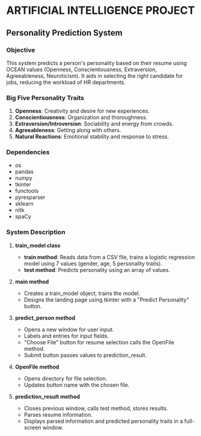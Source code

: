 # ARTIFICIAL INTELLIGENCE PROJECT 

## Personality Prediction System

### Objective
This system predicts a person's personality based on their resume using OCEAN values (Openness, Conscientiousness, Extraversion, Agreeableness, Neuroticism). It aids in selecting the right candidate for jobs, reducing the workload of HR departments.

### Big Five Personality Traits
1. **Openness**: Creativity and desire for new experiences.
2. **Conscientiousness**: Organization and thoroughness.
3. **Extraversion/Introversion**: Sociability and energy from crowds.
4. **Agreeableness**: Getting along with others.
5. **Natural Reactions**: Emotional stability and response to stress.

### Dependencies
- os
- pandas
- numpy
- tkinter
- functools
- pyresparser
- sklearn
- nltk
- spaCy

### System Description

1. **train_model class**
   - **train method**: Reads data from a CSV file, trains a logistic regression model using 7 values (gender, age, 5 personality traits).
   - **test method**: Predicts personality using an array of values.

2. **main method**
   - Creates a train_model object, trains the model.
   - Designs the landing page using tkinter with a "Predict Personality" button.

3. **predict_person method**
   - Opens a new window for user input.
   - Labels and entries for input fields.
   - "Choose File" button for resume selection calls the OpenFile method.
   - Submit button passes values to prediction_result.

4. **OpenFile method**
   - Opens directory for file selection.
   - Updates button name with the chosen file.

5. **prediction_result method**
   - Closes previous window, calls test method, stores results.
   - Parses resume information.
   - Displays parsed information and predicted personality traits in a full-screen window.
